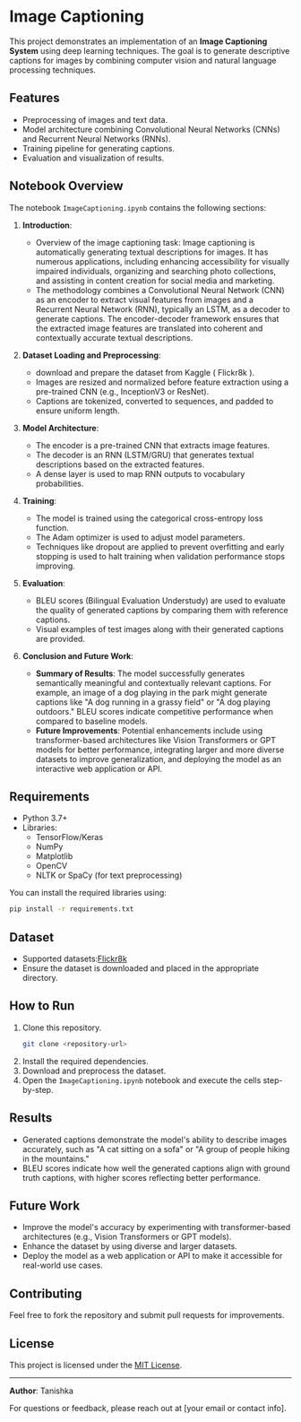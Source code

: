 # Image Captioning

This project demonstrates an implementation of an **Image Captioning System** using deep learning techniques. The goal is to generate descriptive captions for images by combining computer vision and natural language processing techniques.

## Features
- Preprocessing of images and text data.
- Model architecture combining Convolutional Neural Networks (CNNs) and Recurrent Neural Networks (RNNs).
- Training pipeline for generating captions.
- Evaluation and visualization of results.

## Notebook Overview
The notebook `ImageCaptioning.ipynb` contains the following sections:

1. **Introduction**:
   - Overview of the image captioning task: Image captioning is automatically generating textual descriptions for images. It has numerous applications, including enhancing accessibility for visually impaired individuals, organizing and searching photo collections, and assisting in content creation for social media and marketing.
   - The methodology combines a Convolutional Neural Network (CNN) as an encoder to extract visual features from images and a Recurrent Neural Network (RNN), typically an LSTM, as a decoder to generate captions. The encoder-decoder framework ensures that the extracted image features are translated into coherent and contextually accurate textual descriptions.

2. **Dataset Loading and Preprocessing**:
   -  download and prepare the dataset from Kaggle ( Flickr8k ).
   - Images are resized and normalized before feature extraction using a pre-trained CNN (e.g., InceptionV3 or ResNet).
   - Captions are tokenized, converted to sequences, and padded to ensure uniform length.

3. **Model Architecture**:
   - The encoder is a pre-trained CNN that extracts image features.
   - The decoder is an RNN (LSTM/GRU) that generates textual descriptions based on the extracted features.
   - A dense layer is used to map RNN outputs to vocabulary probabilities.

4. **Training**:
   - The model is trained using the categorical cross-entropy loss function.
   - The Adam optimizer is used to adjust model parameters.
   - Techniques like dropout are applied to prevent overfitting and early stopping is used to halt training when validation performance stops improving.

5. **Evaluation**:
   - BLEU scores (Bilingual Evaluation Understudy) are used to evaluate the quality of generated captions by comparing them with reference captions.
   - Visual examples of test images along with their generated captions are provided.

6. **Conclusion and Future Work**:
   - **Summary of Results**: The model successfully generates semantically meaningful and contextually relevant captions. For example, an image of a dog playing in the park might generate captions like "A dog running in a grassy field" or "A dog playing outdoors." BLEU scores indicate competitive performance when compared to baseline models.
   - **Future Improvements**: Potential enhancements include using transformer-based architectures like Vision Transformers or GPT models for better performance, integrating larger and more diverse datasets to improve generalization, and deploying the model as an interactive web application or API.

## Requirements

- Python 3.7+
- Libraries:
  - TensorFlow/Keras
  - NumPy
  - Matplotlib
  - OpenCV
  - NLTK or SpaCy (for text preprocessing)

You can install the required libraries using:
```bash
pip install -r requirements.txt
```

## Dataset
- Supported datasets:[Flickr8k](https://github.com/jbrownlee/Datasets/releases/tag/Flickr8k)
- Ensure the dataset is downloaded and placed in the appropriate directory.

## How to Run
1. Clone this repository.
   ```bash
   git clone <repository-url>
   ```
2. Install the required dependencies.
3. Download and preprocess the dataset.
4. Open the `ImageCaptioning.ipynb` notebook and execute the cells step-by-step.

## Results
- Generated captions demonstrate the model's ability to describe images accurately, such as "A cat sitting on a sofa" or "A group of people hiking in the mountains."
- BLEU scores indicate how well the generated captions align with ground truth captions, with higher scores reflecting better performance.

## Future Work
- Improve the model's accuracy by experimenting with transformer-based architectures (e.g., Vision Transformers or GPT models).
- Enhance the dataset by using diverse and larger datasets.
- Deploy the model as a web application or API to make it accessible for real-world use cases.

## Contributing
Feel free to fork the repository and submit pull requests for improvements.

## License
This project is licensed under the [MIT License](LICENSE).

---

**Author**: Tanishka

For questions or feedback, please reach out at [your email or contact info].

